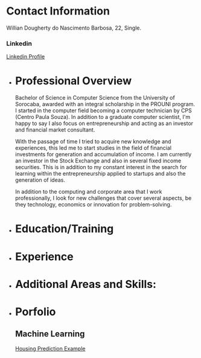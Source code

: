 # Contact Information
Willian Dougherty do Nascimento Barbosa, 22, Single.

### **Linkedin**
[Linkedin Profile](https://www.linkedin.com/in/willian-dougherty-n-barbosa-245198b0/)

* # Professional Overview
  Bachelor of Science in Computer Science from the University of Sorocaba, awarded with an integral scholarship in the PROUNI program. I     started in the computer field becoming a computer technician by CPS (Centro Paula Souza). In addition to a graduate computer scientist,   I'm happy to say I also focus on entrepreneurship and acting as an investor and financial market consultant.

  With the passage of time I tried to acquire new knowledge and experiences, this led me to start studies in the field of financial         investments for generation and accumulation of income. I am currently an investor in the Stock Exchange and also in several fixed income   securities. This is in addition to my constant interest in the search for learning within the entrepreneurship applied to startups and     also the generation of ideas.

  In addition to the computing and corporate area that I work professionally, I look for new challenges that cover several aspects, be       they technology, economics or innovation for problem-solving.

* # Education/Training

* # Experience

* # Additional Areas and Skills:

* # Porfolio
  ## Machine Learning
   [Housing Prediction Example](https://github.com/devwdougherty/housing-prediction-example)




